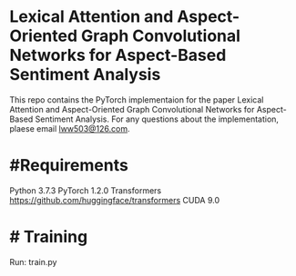# Lexical Attention and Aspect-Oriented Graph Convolutional Networks for Aspect-Based Sentiment Analysis
This repo contains the PyTorch implementaion for the paper Lexical Attention and Aspect-Oriented Graph Convolutional Networks for Aspect-Based Sentiment Analysis.
For any questions about the implementation, plaese email lww503@126.com.
# #Requirements
Python 3.7.3
PyTorch 1.2.0
Transformers https://github.com/huggingface/transformers
CUDA 9.0
# # Training
Run: train.py
